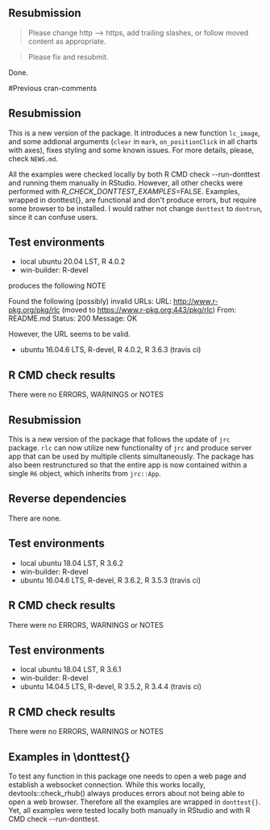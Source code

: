 ## Resubmission

> Please change http --> https, add trailing slashes, or follow moved content as appropriate.

> Please fix and resubmit.

Done.


#Previous cran-comments

## Resubmission

This is a new version of the package. It introduces a new function `lc_image`, and some addional arguments (`clear` in `mark`, 
`on_positionClick` in all charts with axes), fixes styling and some known issues. For more details, please, check `NEWS.md`.

All the examples were checked locally by both R CMD check --run-donttest and running them manually in RStudio. 
However, all other checks were performed with _R_CHECK_DONTTEST_EXAMPLES_=FALSE.
Examples, wrapped in donttest{}, are functional and don't produce errors, but require some browser to be installed. 
I would rather not change `donttest` to `dontrun`, since it can confuse users.

## Test environments
* local ubuntu 20.04 LST, R 4.0.2
* win-builder: R-devel

produces the following NOTE

Found the following (possibly) invalid URLs:
  URL: http://www.r-pkg.org/pkg/rlc (moved to https://www.r-pkg.org:443/pkg/rlc)
    From: README.md
    Status: 200
    Message: OK

However, the URL seems to be valid. 

* ubuntu 16.04.6 LTS, R-devel, R 4.0.2, R 3.6.3 (travis ci)

## R CMD check results

There were no ERRORS, WARNINGS or NOTES

## Resubmission

This is a new version of the package that follows the update of `jrc` package. `rlc` can now utilize new functionality of
`jrc` and produce server app that can be used by multiple clients simultaneously. The package has also been restrunctured
so that the entire app is now contained within a single `R6` object, which inherits from `jrc::App`.

## Reverse dependencies

There are none.

## Test environments
* local ubuntu 18.04 LST, R 3.6.2
* win-builder: R-devel
* ubuntu 16.04.6 LTS, R-devel, R 3.6.2, R 3.5.3 (travis ci)

## R CMD check results

There were no ERRORS, WARNINGS or NOTES

## Test environments
* local ubuntu 18.04 LST, R 3.6.1
* win-builder: R-devel
* ubuntu 14.04.5 LTS, R-devel, R 3.5.2, R 3.4.4 (travis ci)

## R CMD check results

There were no ERRORS, WARNINGS or NOTES

## Examples in \donttest{}
To test any function in this package one needs to open a web page and
establish a websocket connection. While this works locally,
devtools::check_rhub() always produces errors about not being able to
open a web browser. Therefore all the examples are wrapped in 
`donttest{}`. Yet, all examples were tested locally both manually in 
RStudio and with R CMD check --run-donttest. 
